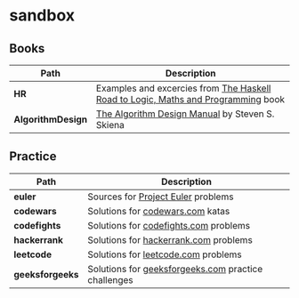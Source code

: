 # sandbox

## Books
Path | Description
--- | ---
| **HR** | Examples and excercies from [The Haskell Road to Logic, Maths and Programming](https://www.amazon.com/Haskell-Logic-Programming-Second-Computing/dp/0954300696) book |
| **AlgorithmDesign** | [The Algorithm Design Manual](https://www.amazon.com/Algorithm-Design-Manual-Steven-Skiena/dp/1849967202) by Steven S. Skiena|

## Practice
Path|Description
--- | ---
| **euler** | Sources for [Project Euler](https://projecteuler.net/) problems |
| **codewars** | Solutions for [codewars.com](https://codewars.com/) katas |
| **codefights** | Solutions for [codefights.com](https://www.codefights.com/) problems |
| **hackerrank** | Solutions for [hackerrank.com](https://www.hackerrank.com/) problems |
| **leetcode** | Solutions for [leetcode.com](https://leetcode.com/) problems |
| **geeksforgeeks** | Solutions for [geeksforgeeks.com](https://practice.geeksforgeeks.org) practice challenges |
